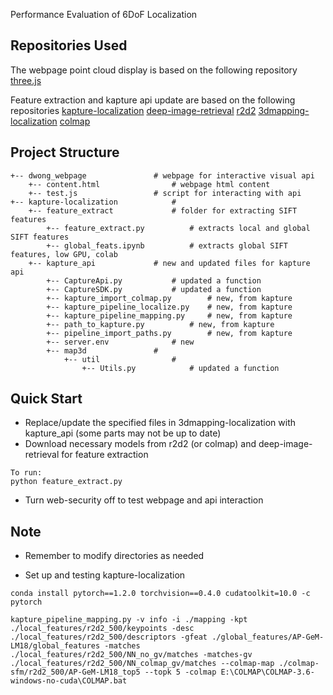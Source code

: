 Performance Evaluation of 6DoF Localization

## Repositories Used

The webpage point cloud display is based on the following repository 
<a href="https://github.com/mrdoob/three.js/">three.js</a>

Feature extraction and kapture api update are based on the following repositories
<a href="https://github.com/naver/kapture-localization">kapture-localization</a> 
<a href="https://github.com/naver/deep-image-retrieval#feature-extraction-with-kapture-datasets">deep-image-retrieval</a> 
<a href="https://github.com/naver/r2d2#feature-extraction-with-kapture-datasets">r2d2</a> 
<a href="https://github.com/wunan96nj/3dmapping-localization">3dmapping-localization</a> 
<a href="https://github.com/colmap/colmap">colmap</a>

## Project Structure
```
+-- dwong_webpage				# webpage for interactive visual api
    +-- content.html				# webpage html content
    +-- test.js					# script for interacting with api
+-- kapture-localization			#
    +-- feature_extract				# folder for extracting SIFT features
        +-- feature_extract.py			# extracts local and global SIFT features
        +-- global_feats.ipynb			# extracts global SIFT features, low GPU, colab
    +-- kapture_api				# new and updated files for kapture api
        +-- CaptureApi.py			# updated a function
        +-- CaptureSDK.py			# updated a function
        +-- kapture_import_colmap.py		# new, from kapture
        +-- kapture_pipeline_localize.py	# new, from kapture
        +-- kapture_pipeline_mapping.py		# new, from kapture
        +-- path_to_kapture.py			# new, from kapture
        +-- pipeline_import_paths.py		# new, from kapture
        +-- server.env				# new
        +-- map3d				#
            +-- util				#
                +-- Utils.py			# updated a function 
```

## Quick Start

* Replace/update the specified files in 3dmapping-localization with kapture_api (some parts may not be up to date)
* Download necessary models from r2d2 (or colmap) and deep-image-retrieval for feature extraction
```
To run:
python feature_extract.py
```
* Turn web-security off to test webpage and api interaction

## Note

* Remember to modify directories as needed

* Set up and testing kapture-localization
```
conda install pytorch==1.2.0 torchvision==0.4.0 cudatoolkit=10.0 -c pytorch

kapture_pipeline_mapping.py -v info -i ./mapping -kpt ./local_features/r2d2_500/keypoints -desc ./local_features/r2d2_500/descriptors -gfeat ./global_features/AP-GeM-LM18/global_features -matches ./local_features/r2d2_500/NN_no_gv/matches -matches-gv ./local_features/r2d2_500/NN_colmap_gv/matches --colmap-map ./colmap-sfm/r2d2_500/AP-GeM-LM18_top5 --topk 5 -colmap E:\COLMAP\COLMAP-3.6-windows-no-cuda\COLMAP.bat
```